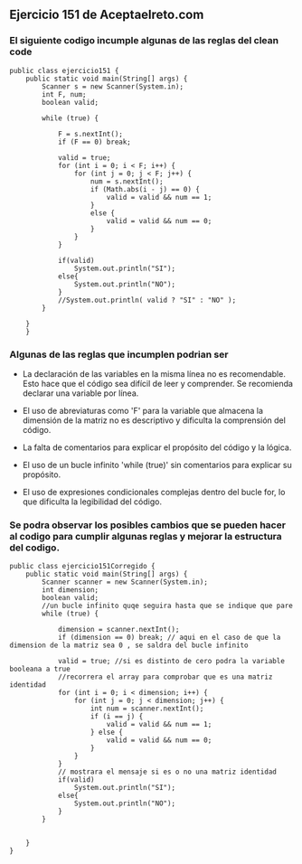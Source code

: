 ## Ejercicio 151 de Aceptaelreto.com
### El siguiente codigo incumple algunas de las reglas del clean code

```
public class ejercicio151 {
    public static void main(String[] args) {
        Scanner s = new Scanner(System.in);
        int F, num;
        boolean valid;

        while (true) {

            F = s.nextInt();
            if (F == 0) break;

            valid = true;
            for (int i = 0; i < F; i++) {
                for (int j = 0; j < F; j++) {
                    num = s.nextInt();
                    if (Math.abs(i - j) == 0) {
                        valid = valid && num == 1;
                    }
                    else {
                        valid = valid && num == 0;
                    }
                }
            }

            if(valid)
                System.out.println("SI");
            else{
                System.out.println("NO");
            }
            //System.out.println( valid ? "SI" : "NO" );
        }

    }
    }
```
### Algunas de las reglas que incumplen podrian ser 
- La declaración de las variables en la misma línea no es recomendable. Esto hace que el código sea difícil de leer y comprender. Se recomienda declarar una variable por línea.

- El uso de abreviaturas como 'F' para la variable que almacena la dimensión de la matriz no es descriptivo y dificulta la comprensión del código.

- La falta de comentarios para explicar el propósito del código y la lógica.

- El uso de un bucle infinito 'while (true)' sin comentarios para explicar su propósito.

- El uso de expresiones condicionales complejas dentro del bucle for, lo que dificulta la legibilidad del código.

### Se podra observar los posibles cambios que se pueden hacer al codigo para cumplir algunas reglas y mejorar la estructura del codigo.
```
public class ejercicio151Corregido {
    public static void main(String[] args) {
        Scanner scanner = new Scanner(System.in);
        int dimension;
        boolean valid;
        //un bucle infinito quqe seguira hasta que se indique que pare
        while (true) {

            dimension = scanner.nextInt();
            if (dimension == 0) break; // aqui en el caso de que la dimension de la matriz sea 0 , se saldra del bucle infinito

            valid = true; //si es distinto de cero podra la variable booleana a true
            //recorrera el array para comprobar que es una matriz identidad
            for (int i = 0; i < dimension; i++) {
                for (int j = 0; j < dimension; j++) {
                    int num = scanner.nextInt();
                    if (i == j) {
                        valid = valid && num == 1;
                    } else {
                        valid = valid && num == 0;
                    }
                }
            }
            // mostrara el mensaje si es o no una matriz identidad
            if(valid)
                System.out.println("SI");
            else{
                System.out.println("NO");
            }
        }

        
    }
} 
```